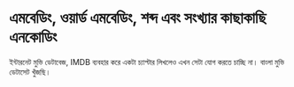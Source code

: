 # এমবেডিং, ওয়ার্ড এমবেডিং, শব্দ এবং সংখ্যার কাছাকাছি এনকোডিং

ইন্টারনেট মুভি ডেটাবেজ, IMDB ব্যবহার করে একটা চ্যাপ্টার লিখলেও এখন সেটা যোগ করতে চাচ্ছি না। বাংলা মুভি ডেটাসেট খুঁজছি। 

